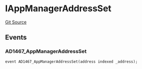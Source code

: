 # IAppManagerAddressSet
[Git Source](https://github.com/thrackle-io/tron/blob/cbc87814d6bed0b3e71e8ab959486c532d05c771/src/common/IEvents.sol)


## Events
### AD1467_AppManagerAddressSet

```solidity
event AD1467_AppManagerAddressSet(address indexed _address);
```

